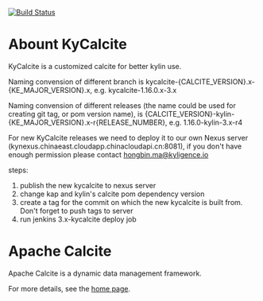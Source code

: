 <!--
{% comment %}
Licensed to the Apache Software Foundation (ASF) under one or more
contributor license agreements.  See the NOTICE file distributed with
this work for additional information regarding copyright ownership.
The ASF licenses this file to you under the Apache License, Version 2.0
(the "License"); you may not use this file except in compliance with
the License.  You may obtain a copy of the License at

http://www.apache.org/licenses/LICENSE-2.0

Unless required by applicable law or agreed to in writing, software
distributed under the License is distributed on an "AS IS" BASIS,
WITHOUT WARRANTIES OR CONDITIONS OF ANY KIND, either express or implied.
See the License for the specific language governing permissions and
limitations under the License.
{% endcomment %}
-->
[![Build Status](https://travis-ci.org/julianhyde/calcite.svg?branch=master)](https://travis-ci.org/julianhyde/calcite)

# Abount KyCalcite

KyCalcite is a customized calcite for better kylin use. 

Naming convension of different branch is kycalcite-{CALCITE_VERSION}.x-{KE_MAJOR_VERSION}.x, e.g. kycalcite-1.16.0.x-3.x

Naming convension of different releases (the name could be used for creating git tag, or pom version name), is {CALCITE_VERSION}-kylin-{KE_MAJOR_VERSION}.x-r{RELEASE_NUMBER}, e.g. 1.16.0-kylin-3.x-r4

For new KyCalcite releases we need to deploy it to our own Nexus server (kynexus.chinaeast.cloudapp.chinacloudapi.cn:8081), if you don't have enough permission please contact hongbin.ma@kyligence.io

steps:

1. publish the new kycalcite to nexus server
2. change kap and kylin's calcite pom dependency version
3. create a tag for the commit on which the new kycalcite is built from. Don't forget to push tags to server
4. run jenkins 3.x-kycalcite deploy job


# Apache Calcite

Apache Calcite is a dynamic data management framework.

For more details, see the [home page](http://calcite.apache.org).
